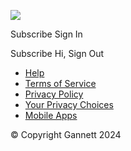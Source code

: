 [![](https://www.gannett-cdn.com/gannett-web/properties/desmoinesregister/logos-and-branding/logo-default.svg)](https://www.desmoinesregister.com/)

Subscribe Sign In

Subscribe Hi, Sign Out

  

* [Help](http://help.desmoinesregister.com/)
* [Terms of Service](https://cm.desmoinesregister.com/terms/)
* [Privacy Policy](https://cm.desmoinesregister.com/privacy/)
* [Your Privacy Choices](https://cm.desmoinesregister.com/your-privacy-choices/)
* [Mobile Apps](http://www.desmoinesregister.com/subscriberguide/#apps)

© Copyright Gannett 2024